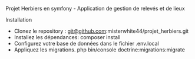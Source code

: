 Projet Herbiers en symfony - Application de gestion de relevés et de lieux


Installation
- Clonez le repository :
  git@github.com:misterwhite44/projet_herbiers.git
- Installez les dépendances:
  composer install
- Configurez votre base de données dans le fichier .env.local
- Appliquez les migrations.
  php bin/console doctrine:migrations:migrate

